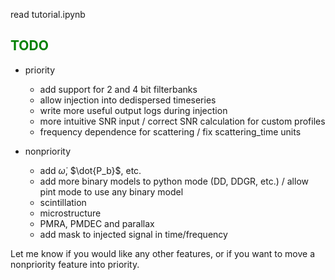 read tutorial.ipynb

## <font color='green'>TODO</font>
- priority
  - add support for 2 and 4 bit filterbanks
  - allow injection into dedispersed timeseries
  - write more useful output logs during injection
  - more intuitive SNR input / correct SNR calculation for custom profiles
  - frequency dependence for scattering / fix scattering_time units

- nonpriority
  - add $\dot{\omega}$, $\dot{P_b}$, etc.
  - add more binary models to python mode (DD, DDGR, etc.) / allow pint mode to use any binary model
  - scintillation
  - microstructure
  - PMRA, PMDEC and parallax
  - add mask to injected signal in time/frequency
 
Let me know if you would like any other features, or if you want to move a nonpriority feature into priority.
